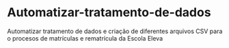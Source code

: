 # Automatizar-tratamento-de-dados
 Automatizar tratamento de dados e criação de diferentes arquivos CSV para o procesos de matrículas e rematrícula da Escola Eleva

